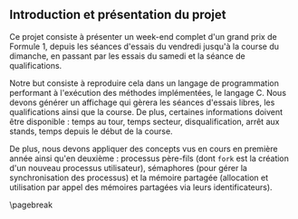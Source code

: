 Introduction et présentation du projet
--------------------------------------

Ce projet consiste à présenter un week-end complet d'un grand prix de Formule 1, depuis les séances d'essais du vendredi jusqu'à la course du dimanche, en passant par les essais du samedi et la séance de qualifications.

Notre but consiste à reproduire cela dans un langage de programmation performant à l'exécution des méthodes implémentées, le langage C.
Nous devons générer un affichage qui gèrera les séances d'essais libres, les qualifications ainsi que la course.
De plus, certaines informations doivent être disponible : temps au tour, temps secteur, disqualification, arrêt aux stands, temps depuis le début de la course.

De plus, nous devons appliquer des concepts vus en cours en première année ainsi qu'en deuxième : processus père-fils (dont `fork` est la création d'un nouveau processus utilisateur), sémaphores (pour gérer la synchronisation des processus) et la mémoire partagée (allocation et utilisation par appel des mémoires partagées via leurs identificateurs).

\pagebreak


